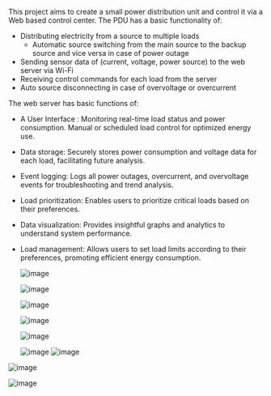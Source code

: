 This project aims to create a small power distribution unit and control it via a Web based control center. The PDU has a basic functionality of:
  - Distributing electricity from a source to multiple loads 
	- Automatic source switching from the main source to the backup source and vice versa in case of power outage 
  - Sending sensor data of (current, voltage, power source) to the web server via Wi-Fi
  - Receiving control commands for each load from the server 
  - Auto source disconnecting in case of overvoltage or overcurrent 

The web server has basic functions of:
-	A User Interface : 
  Monitoring real-time load status and power consumption.
  Manual or scheduled load control for optimized energy use.
-	Data storage: 
  Securely stores power consumption and voltage data for each load, facilitating future analysis.
- Event logging: 
  Logs all power outages, overcurrent, and overvoltage events for troubleshooting and trend analysis.
- Load prioritization: 
  Enables users to prioritize critical loads based on their preferences.
- Data visualization: 
  Provides insightful graphs and analytics to understand system performance.
- Load management: 
  Allows users to set load limits according to their preferences, promoting efficient energy consumption.

  ![image](https://github.com/user-attachments/assets/9a39f579-243b-4891-95e2-47705b4571f9)

  ![image](https://github.com/user-attachments/assets/30549dba-8d34-4171-aad1-6caa90f2dabb)
  
  ![image](https://github.com/user-attachments/assets/8c13768d-98d1-43ac-9cd6-c89617adae02)

  ![image](https://github.com/user-attachments/assets/5c460f93-b0e1-4de5-a0a5-08bb770488be)

  ![image](https://github.com/user-attachments/assets/820162a2-574b-46ee-891b-d59014b487fe)

  
  ![image](https://github.com/user-attachments/assets/ba273f1e-59c4-4a86-9057-91ae6c487235)
![image](https://github.com/user-attachments/assets/9b67f0c4-ed1e-49b4-9c7e-25f3b0c48d00)

![image](https://github.com/user-attachments/assets/46441064-b68b-4d7f-a305-7e414e240219)

![image](https://github.com/user-attachments/assets/9872ce2b-6601-4ee5-b5dd-ae033e3ca10d)









  
